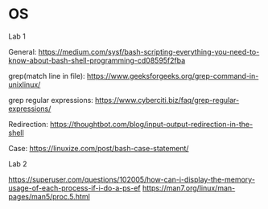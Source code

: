 # OS
Lab 1

General: https://medium.com/sysf/bash-scripting-everything-you-need-to-know-about-bash-shell-programming-cd08595f2fba

grep(match line in file): https://www.geeksforgeeks.org/grep-command-in-unixlinux/ 

grep regular expressions: https://www.cyberciti.biz/faq/grep-regular-expressions/

Redirection: https://thoughtbot.com/blog/input-output-redirection-in-the-shell

Case: https://linuxize.com/post/bash-case-statement/

Lab 2

https://superuser.com/questions/102005/how-can-i-display-the-memory-usage-of-each-process-if-i-do-a-ps-ef
https://man7.org/linux/man-pages/man5/proc.5.html
